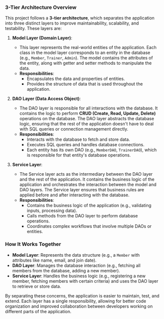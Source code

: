 ### 3-Tier Architecture Overview

This project follows a **3-tier architecture**, which separates the application into three distinct layers to improve maintainability, scalability, and testability. These layers are:

1. **Model Layer (Domain Layer)**:
    - This layer represents the real-world entities of the application. Each class in the model layer corresponds to an entity in the database (e.g., `Member`, `Trainer`, `Admin`). The model contains the attributes of the entity, along with getter and setter methods to manipulate the data.
    - **Responsibilities**:
        - Encapsulates the data and properties of entities.
        - Provides the structure of data that is used throughout the application.

2. **DAO Layer (Data Access Object)**:
    - The DAO layer is responsible for all interactions with the database. It contains the logic to perform **CRUD (Create, Read, Update, Delete)** operations on the database. The DAO layer abstracts the database logic, ensuring that the rest of the application doesn't have to deal with SQL queries or connection management directly.
    - **Responsibilities**:
        - Interacts with the database to fetch and store data.
        - Executes SQL queries and handles database connections.
        - Each entity has its own DAO (e.g., `MemberDAO`, `TrainerDAO`), which is responsible for that entity's database operations.

3. **Service Layer**:
    - The Service layer acts as the intermediary between the DAO layer and the rest of the application. It contains the business logic of the application and orchestrates the interaction between the model and DAO layers. The Service layer ensures that business rules are applied before and after interacting with the database.
    - **Responsibilities**:
        - Contains the business logic of the application (e.g., validating inputs, processing data).
        - Calls methods from the DAO layer to perform database operations.
        - Coordinates complex workflows that involve multiple DAOs or entities.

### How It Works Together
- **Model Layer**: Represents the data structure (e.g., a `Member` with attributes like name, email, and join date).
- **DAO Layer**: Manages the database interaction (e.g., fetching all members from the database, adding a new member).
- **Service Layer**: Handles the business logic (e.g., registering a new member, fetching members with certain criteria) and uses the DAO layer to retrieve or store data.

By separating these concerns, the application is easier to maintain, test, and extend. Each layer has a single responsibility, allowing for better code organization and improved collaboration between developers working on different parts of the application.
